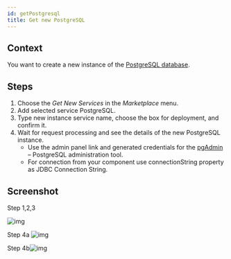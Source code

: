 ```yaml
---
id: getPostgresql
title: Get new PostgreSQL
---
```

## Context

You want to create a new instance of the [PostgreSQL database](https://www.postgresql.org/). 

## Steps

1. Choose the *Get New Services* in the *Marketplace* menu.
2. Add selected service PostgreSQL.
3. Type new instance service name, choose the box for deployment, and confirm it.
4. Wait for request processing and see the details of the new PostgreSQL instance. 
   - Use the admin panel link and generated credentials for the [pgAdmin](https://www.pgadmin.org/) – PostgreSQL administration tool.
   - For connection from your component use connectionString property as JDBC Connection String.

## Screenshot

Step 1,2,3

![img](https://secureservercdn.net/160.153.138.163/0gl.7bc.myftpupload.com/wp-content/uploads/2020/04/ManPostgreSQLNewStep1_2_3.png)

Step 4a
![img](https://secureservercdn.net/160.153.138.163/0gl.7bc.myftpupload.com/wp-content/uploads/2020/04/ManPostgreSqlDetailStep5.png)

Step 4b![img](https://secureservercdn.net/160.153.138.163/0gl.7bc.myftpupload.com/wp-content/uploads/2020/04/ManPostgreSQLAdminPanelStep5b-1024x520.png)